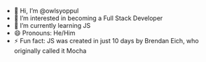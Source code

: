 - 👋 Hi, I’m @owlsyoppul
- 👀 I’m interested in becoming a Full Stack Developer
- 🌱 I’m currently learning JS
- 😄 Pronouns: He/Him
- ⚡ Fun fact: JS was created in just 10 days by Brendan Eich, who originally called it Mocha
